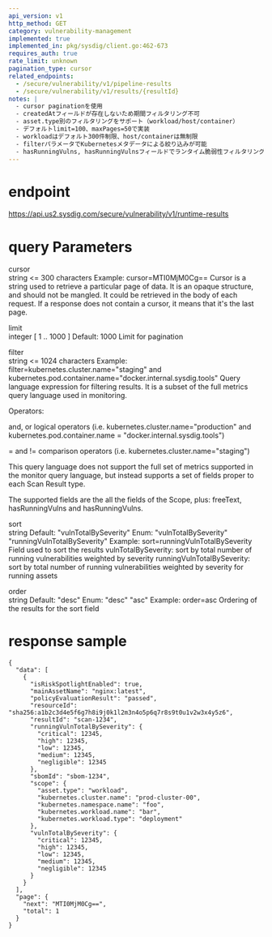 ```yaml
---
api_version: v1
http_method: GET
category: vulnerability-management
implemented: true
implemented_in: pkg/sysdig/client.go:462-673
requires_auth: true
rate_limit: unknown
pagination_type: cursor
related_endpoints:
  - /secure/vulnerability/v1/pipeline-results
  - /secure/vulnerability/v1/results/{resultId}
notes: |
  - cursor paginationを使用
  - createdAtフィールドが存在しないため期間フィルタリング不可
  - asset.type別のフィルタリングをサポート（workload/host/container）
  - デフォルトlimit=100、maxPages=50で実装
  - workloadはデフォルト300件制限、host/containerは無制限
  - filterパラメータでKubernetesメタデータによる絞り込みが可能
  - hasRunningVulns, hasRunningVulnsフィールドでランタイム脆弱性フィルタリング可能
---
```


# endpoint
https://api.us2.sysdig.com/secure/vulnerability/v1/runtime-results

# query Parameters
cursor	
string <= 300 characters
Example: cursor=MTI0MjM0Cg==
Cursor is a string used to retrieve a particular page of data. It is an opaque structure, and should not be mangled. It could be retrieved in the body of each request. If a response does not contain a cursor, it means that it's the last page.

limit	
integer <int64> [ 1 .. 1000 ]
Default: 1000
Limit for pagination

filter	
string <= 1024 characters
Example: filter=kubernetes.cluster.name="staging" and kubernetes.pod.container.name="docker.internal.sysdig.tools"
Query language expression for filtering results. It is a subset of the full metrics query language used in monitoring.

Operators:

and, or logical operators (i.e. kubernetes.cluster.name="production" and kubernetes.pod.container.name = "docker.internal.sysdig.tools")

= and != comparison operators (i.e. kubernetes.cluster.name="staging")

This query language does not support the full set of metrics supported in the monitor query language, but instead supports a set of fields proper to each Scan Result type.

The supported fields are the all the fields of the Scope, plus: freeText, hasRunningVulns and hasRunningVulns.

sort	
string
Default: "vulnTotalBySeverity"
Enum: "vulnTotalBySeverity" "runningVulnTotalBySeverity"
Example: sort=runningVulnTotalBySeverity
Field used to sort the results vulnTotalBySeverity: sort by total number of running vulnerabilities weighted by severity runningVulnTotalBySeverity: sort by total number of running vulnerabilities weighted by severity for running assets

order	
string
Default: "desc"
Enum: "desc" "asc"
Example: order=asc
Ordering of the results for the sort field

# response sample
```
{
  "data": [
    {
      "isRiskSpotlightEnabled": true,
      "mainAssetName": "nginx:latest",
      "policyEvaluationResult": "passed",
      "resourceId": "sha256:a1b2c3d4e5f6g7h8i9j0k1l2m3n4o5p6q7r8s9t0u1v2w3x4y5z6",
      "resultId": "scan-1234",
      "runningVulnTotalBySeverity": {
        "critical": 12345,
        "high": 12345,
        "low": 12345,
        "medium": 12345,
        "negligible": 12345
      },
      "sbomId": "sbom-1234",
      "scope": {
        "asset.type": "workload",
        "kubernetes.cluster.name": "prod-cluster-00",
        "kubernetes.namespace.name": "foo",
        "kubernetes.workload.name": "bar",
        "kubernetes.workload.type": "deployment"
      },
      "vulnTotalBySeverity": {
        "critical": 12345,
        "high": 12345,
        "low": 12345,
        "medium": 12345,
        "negligible": 12345
      }
    }
  ],
  "page": {
    "next": "MTI0MjM0Cg==",
    "total": 1
  }
}
```
